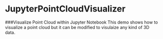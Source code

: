 # JupyterPointCloudVisualizer
###Visualize Point Cloud within Jupyter Notebook
This demo shows how to visualize a point cloud but it can be modified to visulaize any kind of 3D data.

